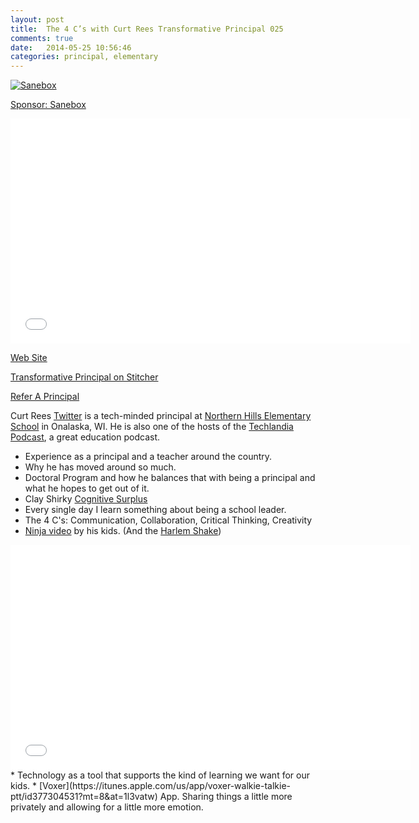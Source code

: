 ```yaml
---
layout: post
title:  The 4 C’s with Curt Rees Transformative Principal 025
comments: true
date:   2014-05-25 10:56:46
categories: principal, elementary
---
```


<a href="http://mbsy.co/3jbnc" target="_blank" style="outline:none;border:none;"><img src="https://ambassador-api.s3.amazonaws.com/files/810_Sep_10_2013_00_03_15.jpg" alt="Sanebox" border="0" /></a>

[Sponsor: Sanebox](http://bit.ly/1mLVUtj)

<iframe style="border: none" src="//html5-player.libsyn.com/embed/destination/id/171591/height/360/width/640/theme/standard/direction/no/autoplay/no/autonext/no/thumbnail/yes/preload/no/no_addthis/no/" height="360" width="640" scrolling="no"  allowfullscreen webkitallowfullscreen mozallowfullscreen oallowfullscreen msallowfullscreen></iframe>

[Web Site](http://transformativeprincipal.com)

[Transformative Principal on Stitcher](http://www.stitcher.com/s?fid=44392&refid=stpr)

[Refer A Principal](https://docs.google.com/forms/d/1pI7a1e-rszZkDurFR2Jw9aXYjOX0XfCcJ-uTsgNiAmo/viewform)

Curt Rees [Twitter](https://twitter.com/CurtRees) is a tech-minded principal at [Northern Hills Elementary School](http://www.onalaska.k12.wi.us/nhe/) in Onalaska, WI. He is also one of the hosts of the [Techlandia Podcast](https://twitter.com/TechlandiaCast), a great education podcast. 

* Experience as a principal and a teacher around the country. 
* Why he has moved around so much. 
* Doctoral Program and how he balances that with being a principal and what he hopes to get out of it. 
* Clay Shirky [Cognitive Surplus](http://www.amazon.com/gp/product/0143119583/ref=as_li_tl?ie=UTF8&camp=1789&creative=390957&creativeASIN=0143119583&linkCode=as2&tag=jethrojonesco-20&linkId=KNTZULCDSICXP66P)
* Every single day I learn something about being a school leader. 
* The 4 C's: Communication, Collaboration, Critical Thinking, Creativity
* [Ninja video](http://curtrees.com/2014/03/30/ninjas-and-the-4-cs/) by his kids. (And the [Harlem Shake](http://curtrees.com/2013/02/24/rees-family-harlem-shake-why-not/))
<iframe width="640" height="360" src="//www.youtube.com/embed/Wi8aiYN3aKc" frameborder="0" allowfullscreen></iframe> 
* Technology as a tool that supports the kind of learning we want for our kids. 
* [Voxer](https://itunes.apple.com/us/app/voxer-walkie-talkie-ptt/id377304531?mt=8&at=1l3vatw) App. Sharing things a little more privately and allowing for a little more emotion. 